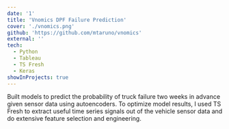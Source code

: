 ```yaml
---
date: '1'
title: 'Vnomics DPF Failure Prediction'
cover: './vnomics.png'
github: 'https://github.com/mtaruno/vnomics'
external: ''
tech:
  - Python
  - Tableau
  - TS Fresh
  - Keras
showInProjects: true
---
```


Built models to predict the probability of truck failure two weeks in advance given sensor data using autoencoders. To optimize model results, I used TS Fresh to extract useful time series signals out of the vehicle sensor data and do extensive feature selection and engineering.
